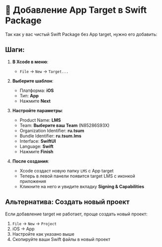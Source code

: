 # 🎯 Добавление App Target в Swift Package

Так как у вас чистый Swift Package без App target, нужно его добавить:

## Шаги:

1. **В Xcode в меню**:
   - `File` → `New` → `Target...`

2. **Выберите шаблон**:
   - Платформа: **iOS**
   - Тип: **App**
   - Нажмите **Next**

3. **Настройте параметры**:
   - Product Name: **LMS**
   - Team: **Выберите ваш Team** (N85286S93X)
   - Organization Identifier: **ru.tsum**
   - Bundle Identifier: **ru.tsum.lms**
   - Interface: **SwiftUI**
   - Language: **Swift**
   - Нажмите **Finish**

4. **После создания**:
   - Xcode создаст новую папку `LMS` с App target
   - Теперь в левой панели появится target LMS с иконкой приложения
   - Кликните на него и увидите вкладку **Signing & Capabilities**

## Альтернатива: Создать новый проект

Если добавление target не работает, проще создать новый проект:

1. `File` → `New` → `Project`
2. iOS → App
3. Настройте как указано выше
4. Скопируйте ваши Swift файлы в новый проект 